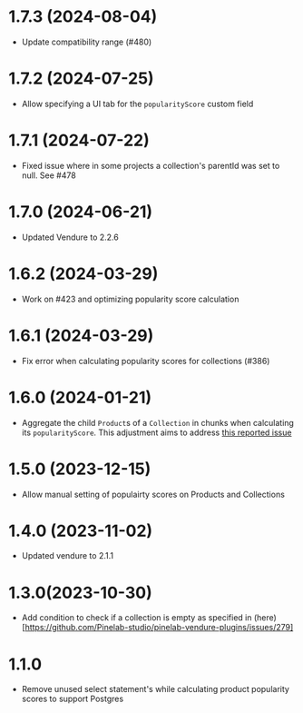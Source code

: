 # 1.7.3 (2024-08-04)

- Update compatibility range (#480)

# 1.7.2 (2024-07-25)

- Allow specifying a UI tab for the `popularityScore` custom field

# 1.7.1 (2024-07-22)

- Fixed issue where in some projects a collection's parentId was set to null. See #478

# 1.7.0 (2024-06-21)

- Updated Vendure to 2.2.6

# 1.6.2 (2024-03-29)

- Work on #423 and optimizing popularity score calculation

# 1.6.1 (2024-03-29)

- Fix error when calculating popularity scores for collections (#386)

# 1.6.0 (2024-01-21)

- Aggregate the child `Product`s of a `Collection` in chunks when calculating its `popularityScore`. This adjustment aims to address [this reported issue](https://github.com/Pinelab-studio/pinelab-vendure-plugins/issues/303)

# 1.5.0 (2023-12-15)

- Allow manual setting of populairty scores on Products and Collections

# 1.4.0 (2023-11-02)

- Updated vendure to 2.1.1

# 1.3.0(2023-10-30)

- Add condition to check if a collection is empty as specified in (here)[https://github.com/Pinelab-studio/pinelab-vendure-plugins/issues/279]

# 1.1.0

- Remove unused select statement's while calculating product popularity scores to support Postgres
